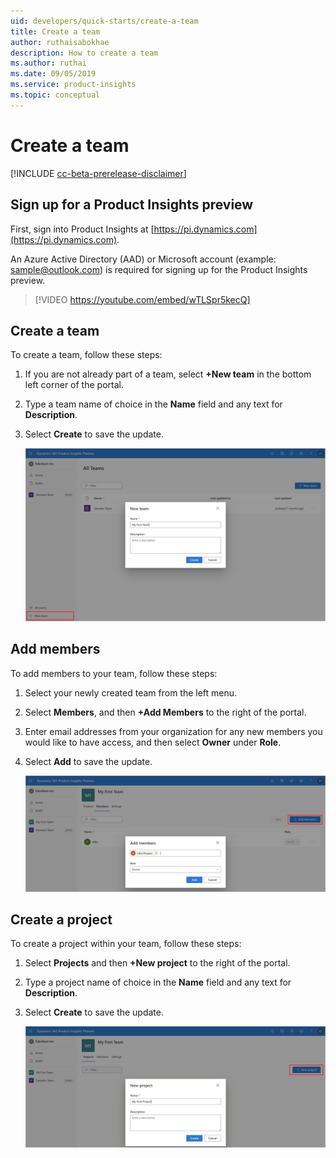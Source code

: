 ```yaml
---
uid: developers/quick-starts/create-a-team
title: Create a team
author: ruthaisabokhae
description: How to create a team
ms.author: ruthai
ms.date: 09/05/2019
ms.service: product-insights
ms.topic: conceptual
---
```


# Create a team 
[!INCLUDE [cc-beta-prerelease-disclaimer]( includes/cc-beta-prerelease-disclaimer.md)]

## Sign up for a Product Insights preview

First, sign into Product Insights at [https://pi.dynamics.com](https://pi.dynamics.com).  

An Azure Active Directory (AAD) or Microsoft account (example: sample@outlook.com) is required for signing up for the Product Insights preview.   

>[!VIDEO https://youtube.com/embed/wTLSpr5kecQ] 

## Create a team<br>
To create a team, follow these steps:
1. If you are not already part of a team, select **+New team** in the bottom left corner of the portal.
1. Type a team name of choice in the **Name** field and any text for **Description**. 
1. Select **Create** to save the update.

	![Create a new team](media/New_Team.png "Create a new team")
  
## Add members<br>
To add members to your team, follow these steps:
1. Select your newly created team **<insert team name>** from the left menu.  
1. Select **Members**, and then **+Add Members** to the right of the portal.
1. Enter email addresses from your organization for any new members you would like to have access, and then select **Owner** under **Role**. 
1. Select **Add** to save the update.

	![Add new members](media/Add_Member.png "Add new members")

## Create a project<br>
To create a project within your team, follow these steps:
1. Select **Projects** and then **+New project** to the right of the portal. 
1. Type a project name of choice in the **Name** field and any text for **Description**.  
1. Select **Create** to save the update.

	![Add new project](media/New_Project.png "Add project")
  
